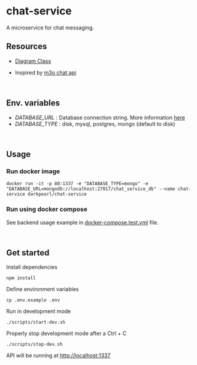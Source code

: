 # chat-service

A microservice for chat messaging.

## Resources
* [Diagram Class](https://drive.google.com/file/d/1x2E08UuK3i-zrPaa0mz-p8hxthyV-HCZ/view?usp=sharing)

* Inspired by [m3o chat api](https://m3o.com/chat/api)

<br>

## Env. variables

- *DATABASE_URL* : Database connection string. More information [here](https://sailsjs.com/documentation/reference/configuration/sails-config-datastores#the-connection-url)
- *DATABASE_TYPE* : disk, mysql, postgres, mongo (default to disk)

<br>

## Usage

### Run docker image

```shell
docker run -it -p 80:1337 -e "DATABASE_TYPE=mongo" -e "DATABASE_URL=mongodb://localhost:27017/chat_service_db" --name chat-service darkpearl/chat-service
```

### Run using docker compose
See backend usage example in [docker-compose.test.yml](./docker-compose.test.yml) file.

<br>

## Get started

Install dependencies
```shell
npm install
```

Define environment variables
```shell
cp .env.example .env
```

Run in development mode
```shell
./scripts/start-dev.sh
```

Properly stop development mode after a Ctrl + C
```shell
./scripts/stop-dev.sh
```

API will be running at [http://localhost:1337](http://localhost:1337)
